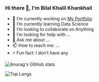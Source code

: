 ### Hi there 👋, I'm Bilal Khalil Khankhail

- 🔭 I’m currently working on [My Portfolio](bilalmkhalil.github.io)
- 🌱 I’m currently learning Data Science
- 👯 I’m looking to collaborate on Anything
- 🤔 I’m looking for help with ...
- 💬 Ask me about ...
- 📫 How to reach me: ...
- ⚡ Fun fact: I don't have any

![Anurag's GitHub stats](https://github-readme-stats.vercel.app/api?username=bilalmkhalil)

![Top Langs](https://github-readme-stats.vercel.app/api/top-langs/?username=bilalmkhalil&layout=compact)

